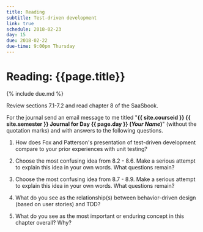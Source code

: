 ```yaml
---
title: Reading
subtitle: Test-driven development
link: true
schedule: 2018-02-23
day: 15
due: 2018-02-22
due-time: 9:00pm Thursday
---
```

# Reading: {{page.title}}

{% include due.md %}

Review sections 7.1-7.2 and read chapter 8 of the SaaSbook.

For the journal send an email message to me titled "**{{ site.courseid
}} {{ site.semester }} Journal for Day {{ page.day }} (*Your Name*)**"
(without the quotation marks) and with answers to the following questions.

1. How does Fox and Patterson's presentation of test-driven development
compare to your prior experiences with unit testing?

2. Choose the most confusing idea from 8.2 - 8.6. Make a serious attempt
to explain this idea in your own words. What questions remain?

3. Choose the most confusing idea from 8.7 - 8.9. Make a serious attempt
to explain this idea in your own words. What questions remain?

4. What do you see as the relationship(s) between behavior-driven design
(based on user stories) and TDD?  

5. What do you see as the most important or enduring concept in this
chapter overall?  Why?

